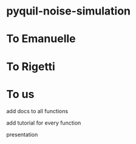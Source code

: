 # pyquil-noise-simulation

# To Emanuelle

# To Rigetti

# To us

add docs to all functions

add tutorial for every function

presentation


